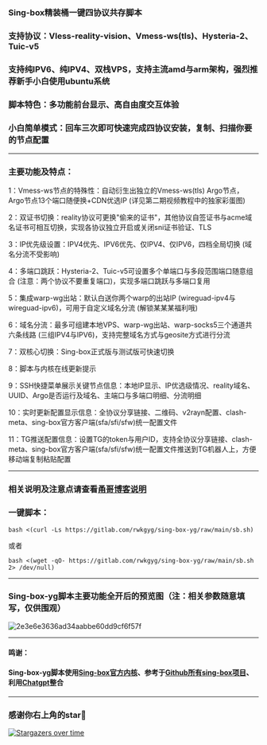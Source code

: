 
### Sing-box精装桶一键四协议共存脚本
### 支持协议：Vless-reality-vision、Vmess-ws(tls)、Hysteria-2、Tuic-v5
### 支持纯IPV6、纯IPV4、双栈VPS，支持主流amd与arm架构，强烈推荐新手小白使用ubuntu系统
### 脚本特色：多功能前台显示、高自由度交互体验
### 小白简单模式：回车三次即可快速完成四协议安装，复制、扫描你要的节点配置
--------------------------------------------------------------
### 主要功能及特点：
1：Vmess-ws节点的特殊性：自动衍生出独立的Vmess-ws(tls) Argo节点，Argo节点13个端口随便换+CDN优选IP (详见第二期视频教程中的独家彩蛋图)
 
2：双证书切换：reality协议可更换"偷来的证书"，其他协议自签证书与acme域名证书可相互切换，实现各协议独立开启或关闭sni证书验证、TLS

3：IP优先级设置：IPV4优先、IPV6优先、仅IPV4、仅IPV6，四档全局切换 (域名分流不受影响)

4：多端口跳跃：Hysteria-2、Tuic-v5可设置多个单端口与多段范围端口随意组合 (注意：两个协议不要重复端口)，实现多端口跳跃与多端口复用

5：集成warp-wg出站：默认白送你两个warp的出站IP (wireguad-ipv4与wireguad-ipv6)，可用于自定义域名分流 (解锁某某某福利哦)

6：域名分流：最多可组建本地VPS、warp-wg出站、warp-socks5三个通道共六条线路 (三组IPV4与IPV6)，支持完整域名方式与geosite方式进行分流

7：双核心切换：Sing-box正式版与测试版可快速切换

8：脚本与内核在线更新提示

9：SSH快捷菜单展示关键节点信息：本地IP显示、IP优选级情况、reality域名、UUID、Argo是否运行及域名、主端口与多端口明细、分流明细

10：实时更新配置显示信息：全协议分享链接、二维码、v2rayn配置、clash-meta、sing-box官方客户端(sfa/sfi/sfw)统一配置文件

11：TG推送配置信息：设置TG的token与用户ID，支持全协议分享链接、clash-meta、sing-box官方客户端(sfa/sfi/sfw)统一配置文件推送到TG机器人上，方便移动端复制粘贴配置

------------------------------------------------------------------------------------

### 相关说明及注意点请查看[甬哥博客说明](https://ygkkk.blogspot.com/2023/10/sing-box-yg.html)

### 一键脚本：
```
bash <(curl -Ls https://gitlab.com/rwkgyg/sing-box-yg/raw/main/sb.sh)
```
或者
```
bash <(wget -qO- https://gitlab.com/rwkgyg/sing-box-yg/raw/main/sb.sh 2> /dev/null)
```

-----------------------------------
### Sing-box-yg脚本主要功能全开后的预览图（注：相关参数随意填写，仅供围观）

![2e3e6e3636ad34aabbe60dd9cf6f57f](https://github.com/yonggekkk/sing-box-yg/assets/121604513/4a06866d-874e-4870-a6e1-2a39e5fee1bb)


---------------------------------------

#### 鸣谢：
#### Sing-box-yg脚本使用[Sing-box官方内核](https://github.com/SagerNet/sing-box)、参考于[Github所有sing-box项目](https://github.com/search?q=SING+BOX&type=repositories)、利用[Chatgpt](https://chat.openai.com/auth/login)整合

-----------------------------------------------------
### 感谢你右上角的star🌟
[![Stargazers over time](https://starchart.cc/yonggekkk/sing-box-yg.svg)](https://starchart.cc/yonggekkk/sing-box-yg)
